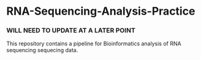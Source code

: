 # RNA-Sequencing-Analysis-Practice

### WILL NEED TO UPDATE AT A LATER POINT
This repository contains a pipeline for Bioinformatics analysis of RNA sequencing sequecing data.
